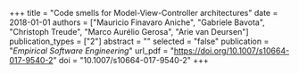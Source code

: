 +++
title = "Code smells for Model-View-Controller architectures"
date = 2018-01-01
authors = ["Mauricio Finavaro Aniche", "Gabriele Bavota", "Christoph Treude", "Marco Aurélio Gerosa", "Arie van Deursen"]
publication_types = ["2"]
abstract = ""
selected = "false"
publication = "*Empirical Software Engineering*"
url_pdf = "https://doi.org/10.1007/s10664-017-9540-2"
doi = "10.1007/s10664-017-9540-2"
+++

